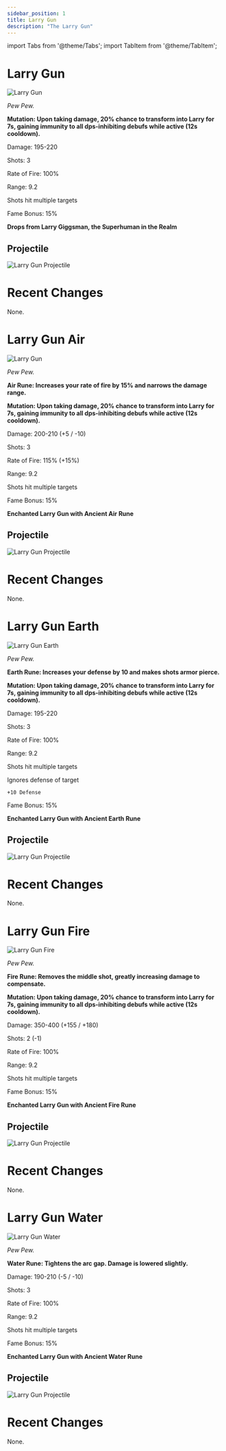 ```yaml
---
sidebar_position: 1
title: Larry Gun
description: "The Larry Gun"
---
```


import Tabs from '@theme/Tabs';
import TabItem from '@theme/TabItem';

<Tabs>
  <TabItem value="Larry Gun" label="Larry Gun" default>

# Larry Gun

![Larry Gun](https://vwiki.valorserver.com/api/item/picture/Larry%20Gun)  

<i>Pew Pew.</i>  

**Mutation: Upon taking damage, 20% chance to transform into Larry for 7s, gaining immunity to all dps-inhibiting debufs while active (12s cooldown).**

Damage: 195-220  

Shots: 3  

Rate of Fire: 100%  

Range: 9.2  

Shots hit multiple targets  

Fame Bonus: 15%  

**Drops from Larry Giggsman, the Superhuman in the Realm**

## Projectile

![Larry Gun Projectile](https://cdn.discordapp.com/attachments/1160376179996496013/1187677164078907412/normal_ar_blade.gif?ex=6597c18d&is=65854c8d&hm=efd24b5b6c929cda2853873472229482e7896e80b4ea6878286e3048877bc41d&)

# Recent Changes
None.

  </TabItem>
  <TabItem value="Air" label="Air">

# Larry Gun Air

![Larry Gun](https://vwiki.valorserver.com/api/item/picture/Larry%20Gun%20Air)  

<i>Pew Pew.</i>  

**Air Rune: Increases your rate of fire by 15% and narrows the damage range.**

**Mutation: Upon taking damage, 20% chance to transform into Larry for 7s, gaining immunity to all dps-inhibiting debufs while active (12s cooldown).**

Damage: 200-210 (+5 / -10) 

Shots: 3  

Rate of Fire: 115% (+15%) 

Range: 9.2  

Shots hit multiple targets  

Fame Bonus: 15%  

**Enchanted Larry Gun with Ancient Air Rune**

## Projectile

![Larry Gun Projectile](https://cdn.discordapp.com/attachments/1160376179996496013/1187677370107314236/normal_ar_blade.gif?ex=6597c1bf&is=65854cbf&hm=eb0a5e42a26135393dab2ff4e2c7dd8bfdc169d7699717cea3f6de2016d0cde8&)

# Recent Changes
None.

  </TabItem>
  <TabItem value="Earth" label="Earth">

# Larry Gun Earth 

![Larry Gun Earth](https://vwiki.valorserver.com/api/item/picture/Larry%20Gun%20Earth)  

<i> Pew Pew. </i>

**Earth Rune: Increases your defense by 10 and makes shots armor pierce.**

**Mutation: Upon taking damage, 20% chance to transform into Larry for 7s, gaining immunity to all dps-inhibiting debufs while active (12s cooldown).**

Damage: 195-220  

Shots: 3 

Rate of Fire: 100%  

Range: 9.2  

Shots hit multiple targets  

Ignores defense of target

    +10 Defense

Fame Bonus: 15%  

**Enchanted Larry Gun with Ancient Earth Rune**

## Projectile 

![Larry Gun Projectile](https://cdn.discordapp.com/attachments/1160376179996496013/1187678430410592256/normal_ar_blade.gif?ex=6597c2bb&is=65854dbb&hm=86396ada8b3958a84659cd3aaabfe94eb14ced8bdb71f736d9a414bcdff3622f&)

# Recent Changes
None.

  </TabItem>
  <TabItem value="Fire" label="Fire">

# Larry Gun Fire

![Larry Gun Fire](https://vwiki.valorserver.com/api/item/picture/Larry%20Gun%20Fire)  

<i>Pew Pew.</i>  

**Fire Rune: Removes the middle shot, greatly increasing damage to compensate.**

**Mutation: Upon taking damage, 20% chance to transform into Larry for 7s, gaining immunity to all dps-inhibiting debufs while active (12s cooldown).**

Damage: 350-400 (+155 / +180)  

Shots: 2 (-1)  

Rate of Fire: 100%  

Range: 9.2  

Shots hit multiple targets  

Fame Bonus: 15%  

**Enchanted Larry Gun with Ancient Fire Rune**

## Projectile

![Larry Gun Projectile](https://cdn.discordapp.com/attachments/1160376179996496013/1187677972073824336/normal_ar_blade.gif?ex=6597c24e&is=65854d4e&hm=cbb60908a9e06f2b5ad061a3e87d009165b077b894524ffad11142ca30798011&)

# Recent Changes
None.

  </TabItem>
  <TabItem value="Water" label="Water">

# Larry Gun Water

![Larry Gun Water](https://vwiki.valorserver.com/api/item/picture/Larry%20Gun%20Water)  

<i>Pew Pew.</i>  

**Water Rune: Tightens the arc gap. Damage is lowered slightly.**

Damage: 190-210 (-5 / -10)   

Shots: 3  

Rate of Fire: 100%  

Range: 9.2

Shots hit multiple targets  

Fame Bonus: 15%  

**Enchanted Larry Gun with Ancient Water Rune**

## Projectile

![Larry Gun Projectile](https://cdn.discordapp.com/attachments/1160376179996496013/1187677752103538838/normal_ar_blade.gif?ex=6597c21a&is=65854d1a&hm=8d3eaef40796e3a4828d03487698664e9b0c23af72b04066133fba748ac1e7d1&)

# Recent Changes
None.

  </TabItem>
</Tabs>
